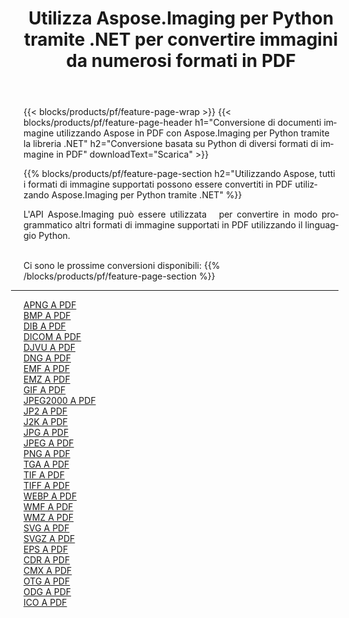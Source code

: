 ﻿---
title: Utilizza Aspose.Imaging per Python tramite .NET per convertire immagini da numerosi formati in PDF 
weight: 3920
url: /it/python-net/conversion/to/pdf 
lang: it
langdirlevel: 2
locales: zh-hans,ja,it,ru,de,es,fr,nl,id,lt,pl,pt,vi,tr,ko,zh-hant,ar,hi,th,sv,cs,uk,he
description: Puoi utilizzare Aspose.Imaging per Python tramite la libreria .NET per convertire da una varietà di formati in PDF
---

{{< blocks/products/pf/feature-page-wrap >}}
{{< blocks/products/pf/feature-page-header h1="Conversione di documenti immagine utilizzando Aspose in PDF con Aspose.Imaging per Python tramite la libreria .NET" h2="Conversione basata su Python di diversi formati di immagine in PDF" downloadText="Scarica" >}}


{{% blocks/products/pf/feature-page-section  h2="Utilizzando Aspose, tutti i formati di immagine supportati possono essere convertiti in PDF utilizzando Aspose.Imaging per Python tramite .NET" %}}
<p align=justify>L'API Aspose.Imaging può essere utilizzata   per convertire in modo programmatico altri formati di immagine supportati in PDF utilizzando il linguaggio Python.</p>
<br/>
Ci sono le prossime conversioni disponibili:
{{% /blocks/products/pf/feature-page-section %}}
<div class="container-fluid productfamilypage bg-gray">
    <div class="convertypes bg-gray agp-content section">
        <div class="container">
		<hr style="margin-left:-20px;"/>
		<div class="row other-converters">
		    <div class='col-md-2 other-converter remove-lp remove-rp'><a href="/imaging/it/python-net/conversion/apng-to-pdf" >APNG A PDF</a></div>
<div class='col-md-2 other-converter remove-lp remove-rp'><a href="/imaging/it/python-net/conversion/bmp-to-pdf" >BMP A PDF</a></div>
<div class='col-md-2 other-converter remove-lp remove-rp'><a href="/imaging/it/python-net/conversion/dib-to-pdf" >DIB A PDF</a></div>
<div class='col-md-2 other-converter remove-lp remove-rp'><a href="/imaging/it/python-net/conversion/dicom-to-pdf" >DICOM A PDF</a></div>
<div class='col-md-2 other-converter remove-lp remove-rp'><a href="/imaging/it/python-net/conversion/djvu-to-pdf" >DJVU A PDF</a></div>
<div class='col-md-2 other-converter remove-lp remove-rp'><a href="/imaging/it/python-net/conversion/dng-to-pdf" >DNG A PDF</a></div>
<div class='col-md-2 other-converter remove-lp remove-rp'><a href="/imaging/it/python-net/conversion/emf-to-pdf" >EMF A PDF</a></div>
<div class='col-md-2 other-converter remove-lp remove-rp'><a href="/imaging/it/python-net/conversion/emz-to-pdf" >EMZ A PDF</a></div>
<div class='col-md-2 other-converter remove-lp remove-rp'><a href="/imaging/it/python-net/conversion/gif-to-pdf" >GIF A PDF</a></div>
<div class='col-md-2 other-converter remove-lp remove-rp'><a href="/imaging/it/python-net/conversion/jpeg2000-to-pdf" >JPEG2000 A PDF</a></div>
<div class='col-md-2 other-converter remove-lp remove-rp'><a href="/imaging/it/python-net/conversion/jp2-to-pdf" >JP2 A PDF</a></div>
<div class='col-md-2 other-converter remove-lp remove-rp'><a href="/imaging/it/python-net/conversion/j2k-to-pdf" >J2K A PDF</a></div>
<div class='col-md-2 other-converter remove-lp remove-rp'><a href="/imaging/it/python-net/conversion/jpg-to-pdf" >JPG A PDF</a></div>
<div class='col-md-2 other-converter remove-lp remove-rp'><a href="/imaging/it/python-net/conversion/jpeg-to-pdf" >JPEG A PDF</a></div>
<div class='col-md-2 other-converter remove-lp remove-rp'><a href="/imaging/it/python-net/conversion/png-to-pdf" >PNG A PDF</a></div>
<div class='col-md-2 other-converter remove-lp remove-rp'><a href="/imaging/it/python-net/conversion/tga-to-pdf" >TGA A PDF</a></div>
<div class='col-md-2 other-converter remove-lp remove-rp'><a href="/imaging/it/python-net/conversion/tif-to-pdf" >TIF A PDF</a></div>
<div class='col-md-2 other-converter remove-lp remove-rp'><a href="/imaging/it/python-net/conversion/tiff-to-pdf" >TIFF A PDF</a></div>
<div class='col-md-2 other-converter remove-lp remove-rp'><a href="/imaging/it/python-net/conversion/webp-to-pdf" >WEBP A PDF</a></div>
<div class='col-md-2 other-converter remove-lp remove-rp'><a href="/imaging/it/python-net/conversion/wmf-to-pdf" >WMF A PDF</a></div>
<div class='col-md-2 other-converter remove-lp remove-rp'><a href="/imaging/it/python-net/conversion/wmz-to-pdf" >WMZ A PDF</a></div>
<div class='col-md-2 other-converter remove-lp remove-rp'><a href="/imaging/it/python-net/conversion/svg-to-pdf" >SVG A PDF</a></div>
<div class='col-md-2 other-converter remove-lp remove-rp'><a href="/imaging/it/python-net/conversion/svgz-to-pdf" >SVGZ A PDF</a></div>
<div class='col-md-2 other-converter remove-lp remove-rp'><a href="/imaging/it/python-net/conversion/eps-to-pdf" >EPS A PDF</a></div>
<div class='col-md-2 other-converter remove-lp remove-rp'><a href="/imaging/it/python-net/conversion/cdr-to-pdf" >CDR A PDF</a></div>
<div class='col-md-2 other-converter remove-lp remove-rp'><a href="/imaging/it/python-net/conversion/cmx-to-pdf" >CMX A PDF</a></div>
<div class='col-md-2 other-converter remove-lp remove-rp'><a href="/imaging/it/python-net/conversion/otg-to-pdf" >OTG A PDF</a></div>
<div class='col-md-2 other-converter remove-lp remove-rp'><a href="/imaging/it/python-net/conversion/odg-to-pdf" >ODG A PDF</a></div>
<div class='col-md-2 other-converter remove-lp remove-rp'><a href="/imaging/it/python-net/conversion/ico-to-pdf" >ICO A PDF</a></div>
                </div>
        </div>
    </div>
</div>
<br/>

